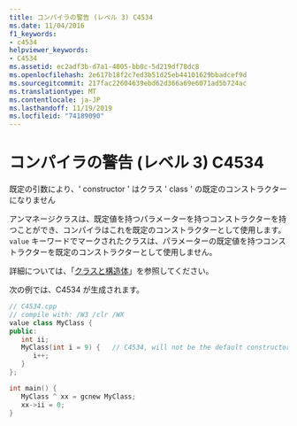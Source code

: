 ```yaml
---
title: コンパイラの警告 (レベル 3) C4534
ms.date: 11/04/2016
f1_keywords:
- c4534
helpviewer_keywords:
- C4534
ms.assetid: ec2adf3b-d7a1-4005-bb0c-5d219df78dc8
ms.openlocfilehash: 2e617b18f2c7ed3b51d25eb44101629bbadcef9d
ms.sourcegitcommit: 217fac22604639ebd62d366a69e6071ad5b724ac
ms.translationtype: MT
ms.contentlocale: ja-JP
ms.lasthandoff: 11/19/2019
ms.locfileid: "74189090"
---
```

# <a name="compiler-warning-level-3-c4534"></a>コンパイラの警告 (レベル 3) C4534

既定の引数により、' constructor ' はクラス ' class ' の既定のコンストラクターになりません

アンマネージクラスは、既定値を持つパラメーターを持つコンストラクターを持つことができ、コンパイラはこれを既定のコンストラクターとして使用します。 `value` キーワードでマークされたクラスは、パラメーターの既定値を持つコンストラクターを既定のコンストラクターとして使用しません。

詳細については、「[クラスと構造体](../../extensions/classes-and-structs-cpp-component-extensions.md)」を参照してください。

次の例では、C4534 が生成されます。

```cpp
// C4534.cpp
// compile with: /W3 /clr /WX
value class MyClass {
public:
   int ii;
   MyClass(int i = 9) {   // C4534, will not be the default constructor
      i++;
   }
};

int main() {
   MyClass ^ xx = gcnew MyClass;
   xx->ii = 0;
}
```